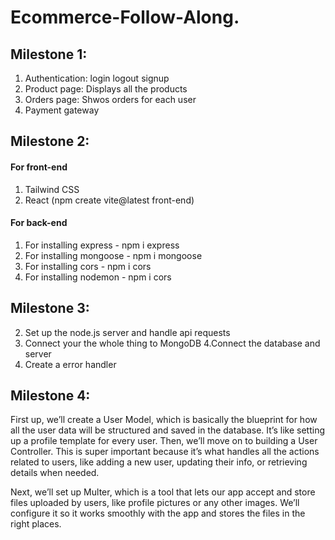 # Ecommerce-Follow-Along.
## Milestone 1:
1. Authentication: login logout signup
2. Product page: Displays all the products
3. Orders page: Shwos orders for each user
4. Payment gateway

## Milestone 2:
#### For front-end
1. Tailwind CSS
2. React (npm create vite@latest front-end)
#### For back-end
1. For installing express - npm i express
2. For installing mongoose - npm i mongoose
3. For installing cors - npm i cors
4. For installing nodemon - npm i cors

## Milestone 3:
2. Set up the node.js server and handle api requests
3. Connect your the whole thing to MongoDB
4.Connect the database and server
5. Create a error handler

## Milestone 4:

First up, we’ll create a User Model, which is basically the blueprint for how all the user data will be structured and saved in the database. It’s like setting up a profile template for every user. Then, we’ll move on to building a User Controller. This is super important because it’s what handles all the actions related to users, like adding a new user, updating their info, or retrieving details when needed.

Next, we’ll set up Multer, which is a tool that lets our app accept and store files uploaded by users, like profile pictures or any other images. We’ll configure it so it works smoothly with the app and stores the files in the right places.

